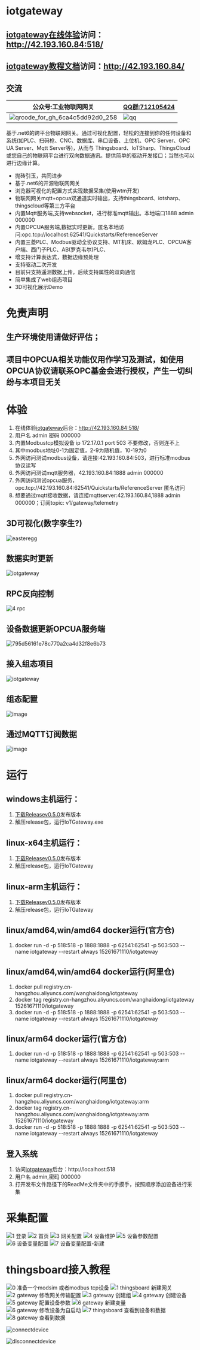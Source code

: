 # iotgateway 
## [iotgateway在线体验](http://42.193.160.84:518/)访问：http://42.193.160.84:518/
## [iotgateway教程文档](http://42.193.160.84/)访问：http://42.193.160.84/
## 交流
| 公众号:工业物联网网关 |    [QQ群:712105424](https://qm.qq.com/cgi-bin/qm/qr?k=e3Y8biyVdhDxx3LPbjvNY3TSNOEAmjp7&jump_from=webapi)  |
| ------ | ---- |
| ![qrcode_for_gh_6ca4c5dd92d0_258](https://user-images.githubusercontent.com/29589505/166852050-a1799cfd-169f-4659-a1dd-fe0883e242a6.jpg) | ![qq](https://user-images.githubusercontent.com/29589505/167337619-5128fc18-ba5d-466f-82a0-9ef2adf12811.png) |



基于.net6的跨平台物联网网关。通过可视化配置，轻松的连接到你的任何设备和系统(如PLC、扫码枪、CNC、数据库、串口设备、上位机、OPC Server、OPC UA Server、Mqtt Server等)，从而与 Thingsboard、IoTSharp、ThingsCloud或您自己的物联网平台进行双向数据通讯。提供简单的驱动开发接口；当然也可以进行边缘计算。

* 抛砖引玉，共同进步
* 基于.net6的开源物联网网关
* 浏览器可视化的配置方式实现数据采集(使用wtm开发)
* 物联网网关mqtt+opcua双通道实时输出，支持thingsboard、iotsharp、thingscloud等第三方平台
* 内置Mqtt服务端,支持websocket，进行标准mqtt输出。本地端口1888 admin 000000
* 内置OPCUA服务端,数据实时更新。匿名本地访问:opc.tcp://localhost:62541/Quickstarts/ReferenceServer
* 内置三菱PLC、Modbus驱动全协议支持、MT机床、欧姆龙PLC、OPCUA客户端、西门子PLC、AB(罗克韦尔)PLC、
* 增支持计算表达式，数据边缘预处理
* 支持驱动二次开发
* 目前只支持遥测数据上传，后续支持属性的双向通信
* 简单集成了web组态项目
* 3D可视化展示Demo


# 免责声明
## 生产环境使用请做好评估；
## 项目中OPCUA相关功能仅用作学习及测试，如使用OPCUA协议请联系OPC基金会进行授权，产生一切纠纷与本项目无关

# 体验
1. 在线体验[iotgateway](http://42.193.160.84:518/)后台：http://42.193.160.84:518/
2. 用户名 admin 密码 000000
3. 内置Modbustcp模拟设备 ip 172.17.0.1 port 503 不要修改，否则连不上
4. 其中modbus地址0-1为固定值，2-9为随机值，10-19为0
5. 外网访问测试modbus设备，请连接:42.193.160.84:503，进行标准modbus协议读写
6. 外网访问测试mqtt服务器，42.193.160.84:1888 admin 000000
7. 外网访问测试opcua服务，opc.tcp://42.193.160.84:62541/Quickstarts/ReferenceServer 匿名访问
8. 想要通过mqtt接收数据，请连接mqttserver:42.193.160.84,1888 admin 000000；订阅topic: v1/gateway/telemetry
## 3D可视化(数字孪生?)
![easteregg](https://user-images.githubusercontent.com/29589505/147798707-cf4de713-9bb6-48c1-88a6-ac9f703f89d2.gif)
## 数据实时更新
![iotgateway](https://user-images.githubusercontent.com/29589505/147055534-3954039c-2723-4fc3-8981-c9ce3bb0163e.gif)
## RPC反向控制
![4 rpc](https://user-images.githubusercontent.com/29589505/163549468-33ef7017-391c-4c80-833e-fab08f4bb569.gif)
## 设备数据更新OPCUA服务端
![795d56161e78c770a2ca4d32f8e6b73](https://user-images.githubusercontent.com/29589505/147349299-f1fc1152-c758-47a4-a0c1-85da1895db9c.png)
## 接入组态项目
![iotgateway](https://user-images.githubusercontent.com/29589505/147056511-14611d19-8498-4a3c-bd67-3749ab75462f.gif)
## 组态配置
![image](https://user-images.githubusercontent.com/29589505/146880219-454ffa90-a153-47a9-9b54-962bf95bfa7f.png)
## 通过MQTT订阅数据
![image](https://user-images.githubusercontent.com/29589505/145837715-c0529db4-f2aa-47f7-aca6-db101642f820.png)


# 运行
## windows主机运行：
1. [下载Releasev0.5.0](https://github.com/iioter/iotgateway/releases/download/v0.5.0/iotgateway-0.5.0-windows-x64.zip)发布版本
2. 解压release包，运行IoTGateway.exe
## linux-x64主机运行：
1. [下载Releasev0.5.0](https://github.com/iioter/iotgateway/releases/download/v0.5.0/iotgateway-0.5.0-linux-x64.zip)发布版本
2. 解压release包，运行IoTGateway
## linux-arm主机运行：
1. [下载Releasev0.5.0](https://github.com/iioter/iotgateway/releases/download/v0.5.0/iotgateway-0.5.0-linux-arm.rar)发布版本
2. 解压release包，运行IoTGateway
## linux/amd64,win/amd64 docker运行(官方仓)
1. docker run -d -p 518:518 -p 1888:1888 -p 62541:62541 -p 503:503 --name iotgateway --restart always 15261671110/iotgateway
## linux/amd64,win/amd64 docker运行(阿里仓)
1. docker pull registry.cn-hangzhou.aliyuncs.com/wanghaidong/iotgateway 
2. docker tag registry.cn-hangzhou.aliyuncs.com/wanghaidong/iotgateway 15261671110/iotgateway
3. docker run -d -p 518:518 -p 1888:1888 -p 62541:62541 -p 503:503 --name iotgateway --restart always 15261671110/iotgateway
 
## linux/arm64 docker运行(官方仓)
1. docker run -d -p 518:518 -p 1888:1888 -p 62541:62541 -p 503:503 --name iotgateway --restart always 15261671110/iotgateway:arm
## linux/arm64 docker运行(阿里仓)
1. docker pull registry.cn-hangzhou.aliyuncs.com/wanghaidong/iotgateway:arm 
2. docker tag registry.cn-hangzhou.aliyuncs.com/wanghaidong/iotgateway:arm 15261671110/iotgateway
3. docker run -d -p 518:518 -p 1888:1888 -p 62541:62541 -p 503:503 --name iotgateway --restart always 15261671110/iotgateway

## 登入系统
1. 访问[iotgateway](http://localhost:518/)后台：http://localhost:518
2. 用户名 admin,密码 000000
3. 打开发布文件路径下的ReadMe文件夹中的手摸手，按照顺序添加设备进行采集
# 采集配置
![1 登录](https://user-images.githubusercontent.com/29589505/145705166-d5818557-4ba1-4e7b-b8d8-8f5f4b28868f.png)
![2 首页](https://user-images.githubusercontent.com/29589505/145705168-94b3ff0c-2f5c-4a31-8e83-c2ed799320ce.png)
![3 网关配置](https://user-images.githubusercontent.com/29589505/145705172-2a10d11b-436d-4a2c-86bf-cf6aa5dade07.png)
![4 设备维护](https://user-images.githubusercontent.com/29589505/145705173-7c9ccc0e-e1ab-49ba-af28-0e5c654a57e3.png)
![5 设备参数配置](https://user-images.githubusercontent.com/29589505/145705174-95a14642-dd30-4e73-803d-5f998f297842.png)
![6 设备变量配置](https://user-images.githubusercontent.com/29589505/145705175-fb11013f-55f8-4123-b770-aaf41706a7aa.png)
![7 设备变量配置-新建](https://user-images.githubusercontent.com/29589505/145705178-52c7580f-1793-4c9a-935b-658d21946aa1.png)
# thingsboard接入教程
![0 准备一个modsim 或者modbus tcp设备](https://user-images.githubusercontent.com/29589505/145705255-18e8d649-6a08-4dc7-96b3-6bdf8fc23cb4.png)
![1 thingsboard  新建网关](https://user-images.githubusercontent.com/29589505/145705256-1e01030f-2ccb-464e-a3cc-784d5a7c1c91.png)
![2 gateway 修改网关传输配置](https://user-images.githubusercontent.com/29589505/145705260-3f9f36c9-c163-4853-9787-677926989af3.png)
![3 gateway 创建组](https://user-images.githubusercontent.com/29589505/145705261-c605c825-d463-491d-ad32-1a3c245e2ee3.png)
![4 gateway 创建设备](https://user-images.githubusercontent.com/29589505/145705263-d3ea2a6b-7ea3-491a-bcd1-20e8dc770922.png)
![5 gateway 配置设备参数](https://user-images.githubusercontent.com/29589505/145705264-6db386ba-e68e-4a7f-acff-44f55ce25e73.png)
![6 gateway 新建变量](https://user-images.githubusercontent.com/29589505/145705265-44a0da5d-6d16-4463-a755-626d93dc121c.png)
![6 gateway 修改设备为自启动](https://user-images.githubusercontent.com/29589505/145705269-c816789c-cd67-4c01-973f-ae4f10eb41d9.png)
![7 thingsboard 查看到设备和数据](https://user-images.githubusercontent.com/29589505/145705270-31d8884f-7f6f-4ff5-a6bb-1d57a97012f4.png)
![8 gateway 查看到数据](https://user-images.githubusercontent.com/29589505/145705271-cb80b80e-006e-4312-8843-6d0ae9457cb1.png)

![connectdevice](https://user-images.githubusercontent.com/29589505/166888783-37f10d50-05cb-416a-95d1-528f556ef4a6.png)

![disconnectdevice](https://user-images.githubusercontent.com/29589505/166888879-34f5c014-f590-4224-9848-2020f5deb95f.png)
